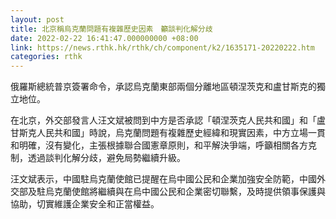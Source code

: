 ```yaml
---
layout: post
title: 北京稱烏克蘭問題有複雜歷史因素　籲談判化解分歧
date: 2022-02-22 16:41:47.000000000 +08:00
link: https://news.rthk.hk/rthk/ch/component/k2/1635171-20220222.htm
categories: rthk
---
```


俄羅斯總統普京簽署命令，承認烏克蘭東部兩個分離地區頓涅茨克和盧甘斯克的獨立地位。

在北京，外交部發言人汪文斌被問到中方是否承認「頓涅茨克人民共和國」和「盧甘斯克人民共和國」時說，烏克蘭問題有複雜歷史經緯和現實因素，中方立場一貫和明確，沒有變化，主張根據聯合國憲章原則，和平解決爭端，呼籲相關各方克制，透過談判化解分歧，避免局勢繼續升級。

汪文斌表示，中國駐烏克蘭使館已提醒在烏中國公民和企業加強安全防範，中國外交部及駐烏克蘭使館將繼續與在烏中國公民和企業密切聯繫，及時提供領事保護與協助，切實維護企業安全和正當權益。
